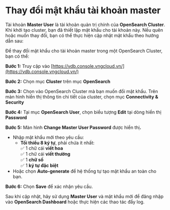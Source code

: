 # Thay đổi mật khẩu tài khoản master

Tài khoản **Master User** là tài khoản quản trị chính của **OpenSearch Cluster**. Khi khởi tạo cluster, bạn đã thiết lập mật khẩu cho tài khoản này. Nếu quên hoặc muốn thay đổi, bạn có thể thực hiện cập nhật mật khẩu theo hướng dẫn sau:

Để thay đổi mật khẩu cho tài khoản master trong một OpenSearch Cluster, bạn có thể:

**Bước 1:** Truy cập vào [https://vdb.console.vngcloud.vn/](https://vdb.console.vngcloud.vn/)

**Bước 2:** Chọn mục **Cluster** trên mục **OpenSearch**

**Bước 3:** Chọn vào OpenSearch Cluster mà bạn muốn đổi mật khẩu. Trên màn hình hiển thị thông tin chi tiết của cluster, chọn mục **Connectivity & Security**

**Bước 4:** Tại mục **OpenSearch User**, chọn biểu tượng **Edit** tại dòng hiển thị **Password**

**Bước 5:** Màn hình **Change Master User Password** được hiển th&#x1ECB;**.**&#x20;

* Nhập mật khẩu mới theo yêu cầu:
  * **Tối thiểu 8 ký tự**, phải chứa ít nhất:\
    ✅ 1 chữ cái **viết hoa**\
    ✅ 1 chữ cái **viết thường**\
    ✅ 1 **chữ số**\
    ✅ 1 **ký tự đặc biệt**
* Hoặc chọn **Auto-generate** để hệ thống tự tạo mật khẩu an toàn cho bạn.

**Bước 6:** Chọn **Save** để xác nhận yêu cầu.

Sau khi cập nhật, hãy sử dụng **Master User** và mật khẩu mới để đăng nhập vào **OpenSearch Dashboard** hoặc thực hiện các thao tác đẩy log.
